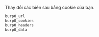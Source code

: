 Thay đổi các biến sau bằng cookie của bạn.
```powershell
burp0_url
burp0_cookies
burp0_headers
burp0_data
```